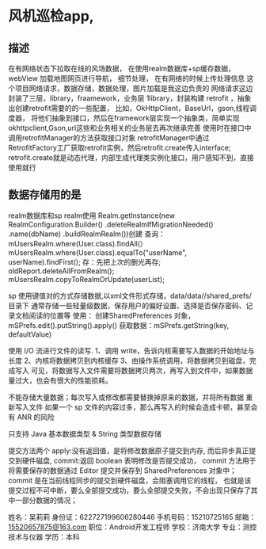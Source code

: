 # 风机巡检app,

## 描述

在有网络状态下拉取在线的风场数据，
在使用realm数据库+sp缓存数据，webView 加载地图网页进行导航， 细节处理，
在有网络的时候上传处理信息
这个项目网络请求，数据存储，数据处理，图片加载是我这边负责的
网络请求这边封装了三层，library，fraamework，业务层
1library，封装构建 retrofit ，抽象出创建retrofit需要的的一些配置，
比如，OkHttpClient，BaseUrl，gson,线程调度器，
将他们抽象到接口，然后在framework层实现一个抽象类，简单实现okhttpclient,Gson,url这些和业务相关的业务层去再次继承完善
使用时在接口中调用retrofitManager的方法获取接口对象
retrofitManager中通过RetrofitFactory工厂获取retrofit实例，然后retrofit.create传入interface;
retrofit.create就是动态代理，内部生成代理类实例化接口，用户感知不到，直接使用就行


## 数据存储用的是
realm数据库和sp
realm使用
Realm.getInstance(new RealmConfiguration.Builder()
.deleteRealmIfMigrationNeeded()
.name(dbName)
.buildRealmRealm())创建
查询： mUsersRealm.where(User.class).findAll(）
mUsersRealm.where(User.class).equalTo("userName", userName).findFirst();
存：先把上次的删光再存;
oldReport.deleteAllFromRealm();
mUsersRealm.copyToRealmOrUpdate(userList);

sp 使用键值对的方式存储数据,以xml文件形式存储，data/data//shared_prefs/目录下
通常存储一些轻量级数据，保存用户的偏好设置、选择是否保存密码、记录文档阅读的位置等
使用：
创建SharedPreferences 对象，mSPrefs.edit().putString().apply()
获取数据：mSPrefs.getString(key, defaultValue)

使用 I/O 流进行文件的读写.
1、调用 write，告诉内核需要写入数据的开始地址与长度
2、内核将数据拷贝到内核缓存
3、由操作系统调用，将数据拷贝到磁盘，完成写入
可见，将数据写入文件需要将数据拷贝两次，再写入到文件中，如果数据量过大，也会有很大的性能损耗。

不能存储大量数据；每次写入或修改都需要替换掉原来的数据，并将所有数据 重新写入文件
如果一个 sp 文件的内容过多，那么再写入的时候会造成卡顿，甚至会有 ANR 的风险

只⽀持 Java 基本数据类型 & String 类型数据存储

提交方法两个
apply:没有返回值，是将修改数据原⼦提交到内存, ⽽后异步真正提交到硬件磁盘,
commit:返回 boolean 表明修改是否提交成功，
commit 方法用于将需要保存的数据通过 Editor 提交并保存到 SharedPreferences 对象中；
commit 是在当前线程同步的提交到硬件磁盘，会阻塞调⽤它的线程，
也就是该提交过程不可中断，要么全部提交成功，要么全部提交失败，不会出现只保存了其中一部分数据的情况；

姓名：吴莉莉
身份证：622727199606280446
手机号码：15210725165
邮箱：15520657875@163.com
职位：Android开发工程师
学校：济南大学
专业：测控技术与仪器
学历：本科
